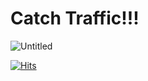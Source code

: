 

# Catch Traffic!!!

![Untitled](Catch%20Traffic!!!%20d4f34b761c8244a2ae45790e82635180/Untitled.png)


[![Hits](https://hits.seeyoufarm.com/api/count/incr/badge.svg?url=https%3A%2F%2Fgithub.com%2FBOAZ-bigdata%2F17th_Conference_CatchTraffic%2Fnew%2Fmain&count_bg=%2379C83D&title_bg=%23555555&icon=&icon_color=%23E7E7E7&title=hits&edge_flat=false)](https://hits.seeyoufarm.com)
